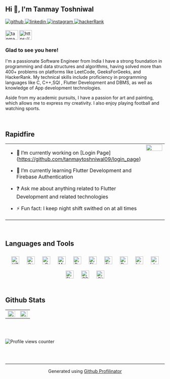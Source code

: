 ## Hi 👋, I'm Tanmay Toshniwal  
  

<a href="https://github.com/tanmaytoshniwal09" target="_blank">
<img src=https://img.shields.io/badge/github-%2324292e.svg?&style=for-the-badge&logo=github&logoColor=white alt=github style="margin-bottom: 5px;" />
</a>
<a href="https://linkedin.com/in/tanmay-toshniwal" target="_blank">
<img src=https://img.shields.io/badge/linkedin-%231E77B5.svg?&style=for-the-badge&logo=linkedin&logoColor=white alt=linkedin style="margin-bottom: 5px;" />
</a>
<a href="https://instagram.com/tanmaytoshniwal" target="_blank">
<img src=https://img.shields.io/badge/instagram-%23000000.svg?&style=for-the-badge&logo=instagram&logoColor=white alt=instagram style="margin-bottom: 5px;" />
</a>  
<a href="https://www.hackerrank.com/tanmaytoshniwal8" target="blank">
<img src="[https://raw.githubusercontent.com/rahuldkjain/github-profile-readme-generator/master/src/images/icons/Social/hackerrank.svg](https://encrypted-tbn0.gstatic.com/images?q=tbn:ANd9GcR7jbVkrQcMYZe8_3ggQNV9NAz6G9iIHwXYtw&usqp=CAU)" alt="hackerRank" style="margin-bottom: 5px;" /></a>

<a href="https://www.leetcode.com/tanmaytoshniwal8" target="blank"><img align="center" src="https://raw.githubusercontent.com/rahuldkjain/github-profile-readme-generator/master/src/images/icons/Social/leet-code.svg" alt="tanmaytoshniwal8" height="30" width="40" /></a>
<a href="https://auth.geeksforgeeks.org/user/https://auth.geeksforgeeks.org/user/tanmaytoshniwal8" target="blank"><img align="center" src="https://raw.githubusercontent.com/rahuldkjain/github-profile-readme-generator/master/src/images/icons/Social/geeks-for-geeks.svg" alt="https://auth.geeksforgeeks.org/user/tanmaytoshniwal8" height="30" width="40" /></a>


### Glad to see you here!  

I'm a  passionate Software Engineer from India
I have a strong foundation in programming and data structures and algorithms, having solved more than 400+ problems on platforms like LeetCode, GeeksForGeeks, and HackerRank. My technical skills include proficiency in programming languages like C, C++,SQl , Flutter Development and DBMS, as well as knowledge of App development technologies.

Aside from my academic pursuits, I have a passion for art and painting, which allows me to express my creativity. I also enjoy playing football and watching sports.

  
  

<br/>  


## Rapidfire  
<table><tr><td valign="top" width="50%">

- 🔭 I’m currently working on [Login Page]
(https://github.com/tanmaytoshniwal09/login_page)  
  

- 🌱 I’m currently learning Flutter Development and Firebase Authentication  
  

- ❓ Ask me about anything related to Flutter Development and related technologies  
  

- ⚡ Fun fact: I keep night shift swithed on at all times   


</td><td valign="top" width="50%">

<div align="center">
<img src="https://miro.medium.com/v2/resize:fit:1100/format:webp/1*zVnWJtyGOX_kUIDm6ccCfQ.gif" align="center" style="width: 100%" />
</div>  


</td></tr></table>  

<br/>  


## Languages and Tools  
<div align="center">  
<a href="https://en.wikipedia.org/wiki/HTML5" target="_blank"><img style="margin: 10px" src="https://profilinator.rishav.dev/skills-assets/html5-original-wordmark.svg" alt="HTML5" height="25" /></a>  
<a href="https://www.cplusplus.com/" target="_blank"><img style="margin: 10px" src="https://profilinator.rishav.dev/skills-assets/cplusplus-original.svg" alt="C++" height="25" /></a>  
<a href="https://www.cprogramming.com/" target="_blank"><img style="margin: 10px" src="https://profilinator.rishav.dev/skills-assets/c-original.svg" alt="C" height="25" /></a>  
<a href="https://www.mysql.com/" target="_blank"><img style="margin: 10px" src="https://profilinator.rishav.dev/skills-assets/mysql-original-wordmark.svg" alt="MySQL" height="25" /></a>  
<a href="https://www.python.org/" target="_blank"><img style="margin: 10px" src="https://profilinator.rishav.dev/skills-assets/python-original.svg" alt="Python" height="25" /></a>  
<a href="https://flask.palletsprojects.com/" target="_blank"><img style="margin: 10px" src="https://profilinator.rishav.dev/skills-assets/flask.png" alt="Flask" height="25" /></a>  
<a href="https://firebase.google.com/" target="_blank"><img style="margin: 10px" src="https://profilinator.rishav.dev/skills-assets/firebase.png" alt="Firebase" height="25" /></a>  
<a href="https://dart.dev/" target="_blank"><img style="margin: 10px" src="https://profilinator.rishav.dev/skills-assets/dartlang-icon.svg" alt="Dart" height="25" /></a>  
<a href="https://www.linux.org/" target="_blank"><img style="margin: 10px" src="https://profilinator.rishav.dev/skills-assets/linux-original.svg" alt="Linux" height="25" /></a>  
<a href="https://www.java.com/" target="_blank"><img style="margin: 10px" src="https://profilinator.rishav.dev/skills-assets/java-original-wordmark.svg" alt="Java" height="25" /></a>  
<a href="https://flutter.dev/" target="_blank"><img style="margin: 10px" src="https://profilinator.rishav.dev/skills-assets/flutterio-icon.svg" alt="Flutter" height="25" /></a>  
<a href="https://www.w3schools.com/css/" target="_blank"><img style="margin: 10px" src="https://profilinator.rishav.dev/skills-assets/css3-original-wordmark.svg" alt="CSS3" height="25" /></a>  
<a href="https://github.com/" target="_blank"><img style="margin: 10px" src="https://profilinator.rishav.dev/skills-assets/git-scm-icon.svg" alt="Git" height="25" /></a>  
</div>  

<br/>  


## Github Stats  
<table><tr><td valign="top" width="50%">

<img src="https://github-readme-stats.vercel.app/api?username=tanmaytoshniwal09&show_icons=true&count_private=true&hide_border=true" align="left" style="width: 100%" />

</td><td valign="top" width="50%">

<img src="https://github-readme-stats.vercel.app/api/top-langs/?username=tanmaytoshniwal09&hide_border=true&layout=compact" align="left" style="width: 100%" />

</td></tr></table>  

<br/>  

  

<br/>  

![Profile views counter](https://komarev.com/ghpvc/?username=tanmaytoshniwal09&&style=flat-square)  
  

<br/>  


<br />

----
<div align="center">Generated using <a href="https://profilinator.rishav.dev/" target="_blank">Github Profilinator</a></div>
